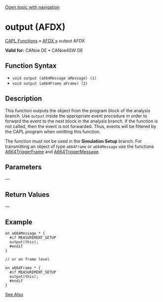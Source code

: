 [Open topic with navigation](../../../../../CANoeDEFamily.htm#Topics/CAPLFunctions/ADFX/Functions/CAPLfunctionAfdxOutput.md)

# output (AFDX)

[CAPL Functions](../../CAPLfunctions.md) » [AFDX »](../CAPLfunctionsAFDXOverview.md) output AFDX

**Valid for:** CANoe DE • CANoe4SW DE

## Function Syntax

- `void output (a664Message aMessage) (1)`
- `void output (a664Frame aFrame) (2)`

## Description

This function outputs the object from the program block of the analysis branch. Use `output` inside the appropriate event procedure in order to forward the event to the next block in the analysis branch. If the function is not called, then the event is not forwarded. Thus, events will be filtered by the CAPL program when omitting this function.

The function must not be used in the **Simulation Setup** branch. For transmitting an object of type `a664Frame` or `a664Message` use the functions [A664TriggerFrame](CAPLfunctionA664TriggerFrame.md) and [A664TriggerMessage](CAPLfunctionA664TriggerMessage.md).

## Parameters

—

## Return Values

—

## Example

```plaintext
on a664Message * {
  #if MEASUREMENT_SETUP
  output(this);
  #endif
}

// or on frame level

on a664Frame * {
  #if MEASUREMENT_SETUP
  output(this);
  #endif
}
```

[See Also](javascript:void(0);)